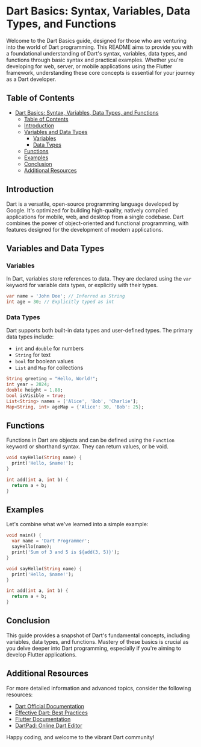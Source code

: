 
# Dart Basics: Syntax, Variables, Data Types, and Functions

Welcome to the Dart Basics guide, designed for those who are venturing into the world of Dart programming. This README aims to provide you with a foundational understanding of Dart's syntax, variables, data types, and functions through basic syntax and practical examples. Whether you're developing for web, server, or mobile applications using the Flutter framework, understanding these core concepts is essential for your journey as a Dart developer.

## Table of Contents

- [Dart Basics: Syntax, Variables, Data Types, and Functions](#dart-basics-syntax-variables-data-types-and-functions)
  - [Table of Contents](#table-of-contents)
  - [Introduction](#introduction)
  - [Variables and Data Types](#variables-and-data-types)
    - [Variables](#variables)
    - [Data Types](#data-types)
  - [Functions](#functions)
  - [Examples](#examples)
  - [Conclusion](#conclusion)
  - [Additional Resources](#additional-resources)

## Introduction

Dart is a versatile, open-source programming language developed by Google. It's optimized for building high-quality, natively compiled applications for mobile, web, and desktop from a single codebase. Dart combines the power of object-oriented and functional programming, with features designed for the development of modern applications.

## Variables and Data Types

### Variables

In Dart, variables store references to data. They are declared using the `var` keyword for variable data types, or explicitly with their types.

```dart
var name = 'John Doe'; // Inferred as String
int age = 30; // Explicitly typed as int
```

### Data Types

Dart supports both built-in data types and user-defined types. The primary data types include:

- `int` and `double` for numbers
- `String` for text
- `bool` for boolean values
- `List` and `Map` for collections

```dart
String greeting = "Hello, World!";
int year = 2024;
double height = 1.88;
bool isVisible = true;
List<String> names = ['Alice', 'Bob', 'Charlie'];
Map<String, int> ageMap = {'Alice': 30, 'Bob': 25};
```

## Functions

Functions in Dart are objects and can be defined using the `Function` keyword or shorthand syntax. They can return values, or be void.

```dart
void sayHello(String name) {
  print('Hello, $name!');
}

int add(int a, int b) {
  return a + b;
}
```

## Examples

Let's combine what we've learned into a simple example:

```dart
void main() {
  var name = 'Dart Programmer';
  sayHello(name);
  print('Sum of 3 and 5 is ${add(3, 5)}');
}

void sayHello(String name) {
  print('Hello, $name!');
}

int add(int a, int b) {
  return a + b;
}
```

## Conclusion

This guide provides a snapshot of Dart's fundamental concepts, including variables, data types, and functions. Mastery of these basics is crucial as you delve deeper into Dart programming, especially if you're aiming to develop Flutter applications.

## Additional Resources

For more detailed information and advanced topics, consider the following resources:

- [Dart Official Documentation](https://dart.dev/guides)
- [Effective Dart: Best Practices](https://dart.dev/guides/language/effective-dart)
- [Flutter Documentation](https://flutter.dev/docs)
- [DartPad: Online Dart Editor](https://dartpad.dev/)
  
Happy coding, and welcome to the vibrant Dart community!
